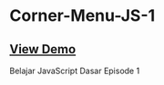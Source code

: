 # Corner-Menu-JS-1

## [View Demo](https://ellyansek18.github.io/Corner-Menu-JS-1/)

Belajar JavaScript Dasar Episode 1
